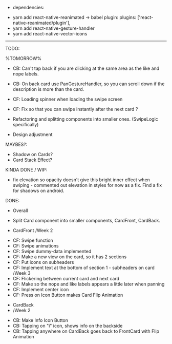 * dependencies:
- yarn add react-native-reanimated -> babel plugin: plugins: ['react-native-reanimated/plugin'],
- yarn add react-native-gesture-handler
- yarn add react-native-vector-icons


_____________________________________



TODO:

%TOMORROW%
- CB: Can't tap back if you are clicking at the same area as the like and nope labels.
- CB: On back card use PanGestureHandler, so you can scroll down if the description is more than the card.
- CF: Loading spinner when loading the swipe screen


- CF: Fix so that you can swipe instantly after the next card ?
- Refactoring and splitting components into smaller ones. (SwipeLogic specifically)
- Design adjustment



MAYBES?:
- Shadow on Cards?
- Card Stack Effect?



KINDA DONE / WIP: 
- fix elevation so opacity doesn't give this bright inner effect when swiping - commented out elevation in styles for now as a fix. Find a fix for shadows on android.


DONE: 
* Overall
- Split Card component into smaller components, CardFront, CardBack.

* CardFront
/Week 2
- CF: Swipe function
- CF: Swipe animations
- CF: Swipe dummy-data implemented
- CF: Make a new view on the card, so it has 2 sections
- CF: Put icons on subheaders
- CF: Implement text at the bottom of section 1 - subheaders on card
/Week 3
- CF: Flickering between current card and next card
- CF: Make so the nope and like labels appears a little later when panning
- CF: Implement center icon
- CF: Press on Icon Button makes Card Flip Animation

* CardBack
* /Week 2
- CB: Make Info Icon Button
- CB: Tapping on "i" icon, shows info on the backside
- CB: Tapping anywhere on CardBack goes back to FrontCard with Flip Animation

